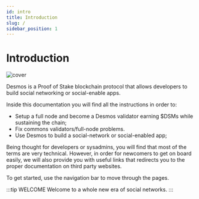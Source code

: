 ```yaml
---
id: intro
title: Introduction
slug: /
sidebar_position: 1
---
```

# Introduction

![cover](../../static/assets/cover.jpg)

Desmos is a Proof of Stake blockchain protocol that allows developers to build social networking or social-enable apps.   

Inside this documentation you will find all the instructions in order to:

- Setup a full node and become a Desmos validator earning $DSMs while sustaining the chain;
- Fix commons validators/full-node problems.
- Use Desmos to build a social-network or social-enabled app;

Being thought for developers or sysadmins, you will find that most of the terms are very technical. However, in order for newcomers to get on board easily, we will also provide you with useful links that redirects you to the proper documentation on third party websites.

To get started, use the navigation bar to move through the pages.

:::tip WELCOME
Welcome to a whole new era of social networks.
:::
